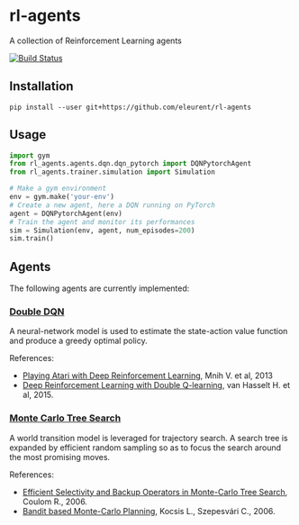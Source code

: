 # rl-agents

A collection of Reinforcement Learning agents

[![Build Status](https://travis-ci.org/eleurent/rl-agents.svg?branch=master)](https://travis-ci.org/eleurent/rl-agents/)

## Installation

`pip install --user git+https://github.com/eleurent/rl-agents`

## Usage

```python
import gym
from rl_agents.agents.dqn.dqn_pytorch import DQNPytorchAgent
from rl_agents.trainer.simulation import Simulation

# Make a gym environment
env = gym.make('your-env')
# Create a new agent, here a DQN running on PyTorch
agent = DQNPytorchAgent(env)
# Train the agent and monitor its performances
sim = Simulation(env, agent, num_episodes=200)
sim.train()
```

## Agents

The following agents are currently implemented:

### [Double DQN](rl_agents/agents/dqn)

A neural-network model is used to estimate the state-action value function and produce a greedy optimal policy.

References:
* [Playing Atari with Deep Reinforcement Learning](https://www.cs.toronto.edu/~vmnih/docs/dqn.pdf), Mnih V. et al, 2013
* [Deep Reinforcement Learning with Double Q-learning](https://arxiv.org/abs/1509.06461), van Hasselt H. et al, 2015.

### [Monte Carlo Tree Search](rl_agents/agents/tree_search/mcts.py)

A world transition model is leveraged for trajectory search. A search tree is expanded by efficient random sampling so as to focus the search around the most promising moves.

References:
* [Efficient Selectivity and Backup Operators in Monte-Carlo Tree Search](https://hal.inria.fr/inria-00116992/document), Coulom R., 2006.
* [Bandit based Monte-Carlo Planning](http://ggp.stanford.edu/readings/uct.pdf), Kocsis L., Szepesvári C., 2006.
